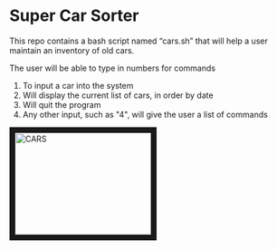 # Super Car Sorter

This repo contains a bash script named “cars.sh” that will help a user maintain an inventory of old cars.
 
The user will be able to type in numbers for commands

1. To input a car into the system
2. Will display the current list of cars, in order by date
3. Will quit the program
4. Any other input, such as "4", will give the user a list of commands

<a href="http://www.youtube.com/watch?feature=player_embedded&v=_31IFSvC2II
" target="_blank"><img src="http://img.youtube.com/vi/_31IFSvC2II/0.jpg" 
alt="CARS" width="240" height="180" border="10" /></a>  
